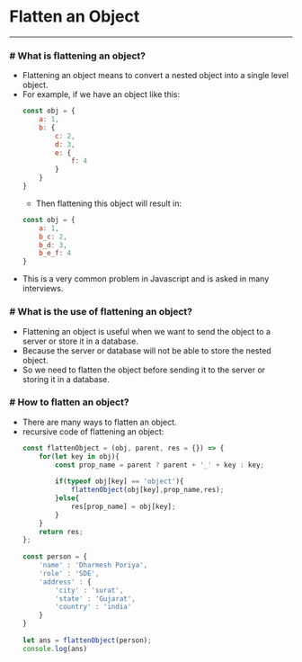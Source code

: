 # Flatten an Object

---

### # What is flattening an object?
- Flattening an object means to convert a nested object into a single level object.
- For example, if we have an object like this:
    ```javascript
    const obj = {
        a: 1,
        b: {
            c: 2,
            d: 3,
            e: {
                f: 4
            }
        }
    }
    ```
    - Then flattening this object will result in:
    ```javascript
    const obj = {
        a: 1,
        b_c: 2,
        b_d: 3,
        b_e_f: 4
    }
    ```
- This is a very common problem in Javascript and is asked in many interviews.

### # What is the use of flattening an object?
- Flattening an object is useful when we want to send the object to a server or store it in a database.
- Because the server or database will not be able to store the nested object.
- So we need to flatten the object before sending it to the server or storing it in a database.

### # How to flatten an object?
- There are many ways to flatten an object.
- recursive code of flattening an object:
    ```javascript
    const flattenObject = (obj, parent, res = {}) => {
        for(let key in obj){
            const prop_name = parent ? parent + '_' + key : key;
            
            if(typeof obj[key] == 'object'){
                flattenObject(obj[key],prop_name,res);
            }else{
                res[prop_name] = obj[key];
            }
        }
        return res;
    };
        
    const person = {
        'name' : 'Dharmesh Poriya',
        'role' : 'SDE',
        'address' : {
            'city' : 'surat',
            'state' : 'Gujarat',
            'country' : 'india'
        }
    }
        
    let ans = flattenObject(person);
    console.log(ans)
    ```
